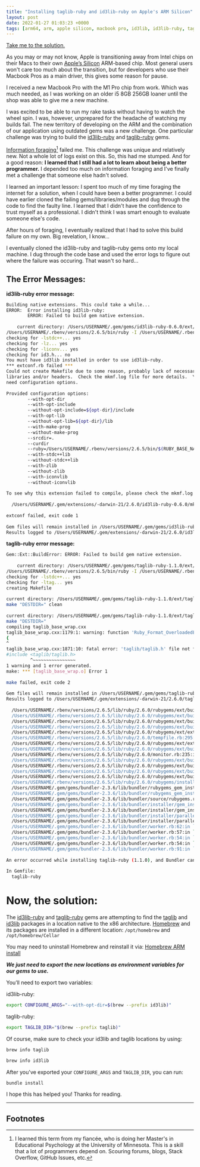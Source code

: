```yaml
---
title: "Installing taglib-ruby and id3lib-ruby on Apple's ARM Silicon"
layout: post
date: 2022-01-27 01:03:23 +0000
tags: [arm64, arm, apple silicon, macbook pro, id3lib, id3lib-ruby, taglib, taglib-ruby]
---
```


[Take me to the solution.](#now-the-solution)

As you may or may not know, Apple is transitioning away from Intel chips on their Macs to their own <a href="https://en.wikipedia.org/wiki/Apple_silicon" target="_blank">Apple’s Silicon</a> ARM-based chip. Most general users won't care too much about the transition, but for developers who use their Macbook Pros as a main driver, this gives some reason for pause.
 
I received a new Macbook Pro with the M1 Pro chip from work. Which was much needed, as I was working on an older i5 8GB 256GB loaner until the shop was able to give me a new machine.
 
I was excited to be able to run my rake tasks without having to watch the wheel spin. I was, however, unprepared for the headache of watching my builds fail. The new territory of developing on the ARM and the combination of our application using outdated gems was a new challenge. One particular challenge was trying to build the <a href="https://github.com/robinst/id3lib-ruby" target="_blank">id3lib-ruby</a> and <a href="https://github.com/robinst/taglib-ruby" target="_blank">taglib-ruby</a> gems.
 
<a href="https://en.wikipedia.org/wiki/Information_foraging" target="_blank">Information foraging</a>[^1] failed me. This challenge was unique and relatively new. Not a whole lot of logs exist on this. So, this had me stumped. And for a good reason: **I learned that I still had a lot to learn about being a better programmer.** I depended too much on information foraging and I've finally met a challenge that someone else hadn't solved.
 
I learned an important lesson: I spent too much of my time foraging the internet for a solution, when I could have been a better programmer. I could have earlier cloned the failing gems/libraries/modules and dug through the code to find the faulty line. I learned that I didn't have the confidence to trust myself as a professional. I didn't think I was smart enough to evaluate someone else's code.
 
After hours of foraging, I eventually realized that I had to solve this build failure on my own. Big revelation, I know...
 
I eventually cloned the id3lib-ruby and taglib-ruby gems onto my local machine. I dug through the code base and used the error logs to figure out where the failure was occuring. That wasn't so hard...

## The Error Messages:

**id3lib-ruby error message:**
```bash
Building native extensions. This could take a while...
ERROR:  Error installing id3lib-ruby:
        ERROR: Failed to build gem native extension.
 
    current directory: /Users/USERNAME/.gem/gems/id3lib-ruby-0.6.0/ext/id3lib_api
/Users/USERNAME/.rbenv/versions/2.6.5/bin/ruby -I /Users/USERNAME/.rbenv/versions/2.6.5/lib/ruby/2.6.0 -r ./siteconf20220126-61097-15xkr2v.rb extconf.rb
checking for -lstdc++... yes
checking for -lz... yes
checking for -liconv... yes
checking for id3.h... no
You must have id3lib installed in order to use id3lib-ruby.
*** extconf.rb failed ***
Could not create Makefile due to some reason, probably lack of necessary
libraries and/or headers.  Check the mkmf.log file for more details.  You may
need configuration options.
 
Provided configuration options:
        --with-opt-dir
        --with-opt-include
        --without-opt-include=${opt-dir}/include
        --with-opt-lib
        --without-opt-lib=${opt-dir}/lib
        --with-make-prog
        --without-make-prog
        --srcdir=.
        --curdir
        --ruby=/Users/USERNAME/.rbenv/versions/2.6.5/bin/$(RUBY_BASE_NAME)
        --with-stdc++lib
        --without-stdc++lib
        --with-zlib
        --without-zlib
        --with-iconvlib
        --without-iconvlib
 
To see why this extension failed to compile, please check the mkmf.log which can be found here:
 
  /Users/USERNAME/.gem/extensions/-darwin-21/2.6.0/id3lib-ruby-0.6.0/mkmf.log
 
extconf failed, exit code 1
 
Gem files will remain installed in /Users/USERNAME/.gem/gems/id3lib-ruby-0.6.0 for inspection.
Results logged to /Users/USERNAME/.gem/extensions/-darwin-21/2.6.0/id3lib-ruby-0.6.0/gem_make.out
```

**taglib-ruby error message:**
```bash
Gem::Ext::BuildError: ERROR: Failed to build gem native extension.
 
    current directory: /Users/USERNAME/.gem/gems/taglib-ruby-1.1.0/ext/taglib_base
/Users/USERNAME/.rbenv/versions/2.6.5/bin/ruby -I /Users/USERNAME/.rbenv/versions/2.6.5/lib/ruby/2.6.0 -r ./siteconf20220126-46818-1p3xheg.rb extconf.rb
checking for -lstdc++... yes
checking for -ltag... yes
creating Makefile
 
current directory: /Users/USERNAME/.gem/gems/taglib-ruby-1.1.0/ext/taglib_base
make "DESTDIR=" clean
 
current directory: /Users/USERNAME/.gem/gems/taglib-ruby-1.1.0/ext/taglib_base
make "DESTDIR="
compiling taglib_base_wrap.cxx
taglib_base_wrap.cxx:1179:1: warning: function 'Ruby_Format_OverloadedError' could be declared with attribute 'noreturn' [-Wmissing-noreturn]
{
^
taglib_base_wrap.cxx:1871:10: fatal error: 'taglib/taglib.h' file not found
#include <taglib/taglib.h>
         ^~~~~~~~~~~~~~~~~
1 warning and 1 error generated.
make: *** [taglib_base_wrap.o] Error 1
 
make failed, exit code 2
 
Gem files will remain installed in /Users/USERNAME/.gem/gems/taglib-ruby-1.1.0 for inspection.
Results logged to /Users/USERNAME/.gem/extensions/-darwin-21/2.6.0/taglib-ruby-1.1.0/gem_make.out
 
  /Users/USERNAME/.rbenv/versions/2.6.5/lib/ruby/2.6.0/rubygems/ext/builder.rb:99:in `run'
  /Users/USERNAME/.rbenv/versions/2.6.5/lib/ruby/2.6.0/rubygems/ext/builder.rb:51:in `block in make'
  /Users/USERNAME/.rbenv/versions/2.6.5/lib/ruby/2.6.0/rubygems/ext/builder.rb:43:in `each'
  /Users/USERNAME/.rbenv/versions/2.6.5/lib/ruby/2.6.0/rubygems/ext/builder.rb:43:in `make'
  /Users/USERNAME/.rbenv/versions/2.6.5/lib/ruby/2.6.0/rubygems/ext/ext_conf_builder.rb:62:in `block in build'
  /Users/USERNAME/.rbenv/versions/2.6.5/lib/ruby/2.6.0/tempfile.rb:295:in `open'
  /Users/USERNAME/.rbenv/versions/2.6.5/lib/ruby/2.6.0/rubygems/ext/ext_conf_builder.rb:29:in `build'
  /Users/USERNAME/.rbenv/versions/2.6.5/lib/ruby/2.6.0/rubygems/ext/builder.rb:185:in `block in build_extension'
  /Users/USERNAME/.rbenv/versions/2.6.5/lib/ruby/2.6.0/monitor.rb:235:in `mon_synchronize'
  /Users/USERNAME/.rbenv/versions/2.6.5/lib/ruby/2.6.0/rubygems/ext/builder.rb:181:in `build_extension'
  /Users/USERNAME/.rbenv/versions/2.6.5/lib/ruby/2.6.0/rubygems/ext/builder.rb:229:in `block in build_extensions'
  /Users/USERNAME/.rbenv/versions/2.6.5/lib/ruby/2.6.0/rubygems/ext/builder.rb:226:in `each'
  /Users/USERNAME/.rbenv/versions/2.6.5/lib/ruby/2.6.0/rubygems/ext/builder.rb:226:in `build_extensions'
  /Users/USERNAME/.rbenv/versions/2.6.5/lib/ruby/2.6.0/rubygems/installer.rb:830:in `build_extensions'
  /Users/USERNAME/.gem/gems/bundler-2.3.6/lib/bundler/rubygems_gem_installer.rb:71:in `build_extensions'
  /Users/USERNAME/.gem/gems/bundler-2.3.6/lib/bundler/rubygems_gem_installer.rb:28:in `install'
  /Users/USERNAME/.gem/gems/bundler-2.3.6/lib/bundler/source/rubygems.rb:204:in `install'
  /Users/USERNAME/.gem/gems/bundler-2.3.6/lib/bundler/installer/gem_installer.rb:54:in `install'
  /Users/USERNAME/.gem/gems/bundler-2.3.6/lib/bundler/installer/gem_installer.rb:16:in `install_from_spec'
  /Users/USERNAME/.gem/gems/bundler-2.3.6/lib/bundler/installer/parallel_installer.rb:186:in `do_install'
  /Users/USERNAME/.gem/gems/bundler-2.3.6/lib/bundler/installer/parallel_installer.rb:177:in `block in worker_pool'
  /Users/USERNAME/.gem/gems/bundler-2.3.6/lib/bundler/worker.rb:62:in `apply_func'
  /Users/USERNAME/.gem/gems/bundler-2.3.6/lib/bundler/worker.rb:57:in `block in process_queue'
  /Users/USERNAME/.gem/gems/bundler-2.3.6/lib/bundler/worker.rb:54:in `loop'
  /Users/USERNAME/.gem/gems/bundler-2.3.6/lib/bundler/worker.rb:54:in `process_queue'
  /Users/USERNAME/.gem/gems/bundler-2.3.6/lib/bundler/worker.rb:91:in `block (2 levels) in create_threads'
 
An error occurred while installing taglib-ruby (1.1.0), and Bundler cannot continue.
 
In Gemfile:
  taglib-ruby
```

# Now, the solution:

The <a href="https://github.com/robinst/id3lib-ruby" target="_blank">id3lib-ruby</a> and <a href="https://github.com/robinst/taglib-ruby" target="_blank">taglib-ruby</a> gems are attempting to find the <a href="https://taglib.org/" target="_blank">taglib</a> and <a href="http://id3lib.sourceforge.net/" target="_blank">id3lib</a> packages in a location native to the x86 architecture. <a href="https://brew.sh" target="_blank">Homebrew</a> and its packages are installed in a different location: `/opt/homebrew` and `/opt/homebrew/Cellar`

<p class="message">
  You may need to uninstall Homebrew and reinstall it via:
  <a href='https://github.com/mikelxc/Workarounds-for-ARM-mac' target="_blank">Homebrew ARM install</a>
</p>

***We just need to export the new locations as environment variables for our gems to use.***

You’ll need to export two variables:

id3lib-ruby:

```bash
export CONFIGURE_ARGS="--with-opt-dir=$(brew --prefix id3lib)"
```
taglib-ruby:

```bash
export TAGLIB_DIR="$(brew --prefix taglib)"
```
Of course, make sure to check your id3lib and taglib locations by using:

```bash
brew info taglib
```

```bash
brew info id3lib
```

After you've exported your `CONFIGURE_ARGS` and `TAGLIB_DIR`, you can run:

```bash
bundle install
```

I hope this has helped you! Thanks for reading.

-----
## Footnotes
[^1]: I learned this term from my fiancée, who is doing her Master's in Educational Psychology at the University of Minnesota. This is a skill that a lot of programmers depend on. Scouring forums, blogs, Stack Overflow, GitHub Issues, etc.

